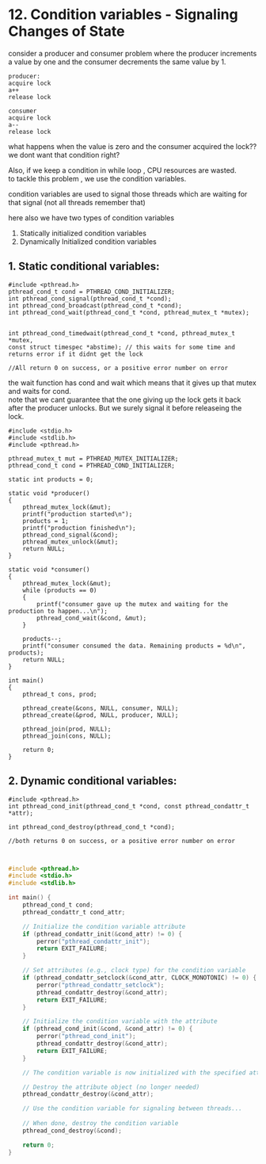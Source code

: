 # 12\. Condition variables - Signaling Changes of State

consider a producer and consumer problem where the producer increments a value by one and the consumer decrements the same value by 1.

```
producer:
acquire lock
a++
release lock

consumer 
acquire lock
a--
release lock
```

what happens when the value is zero and the consumer acquired the lock?? we dont want that condition right?

Also, if we keep a condition in while loop , CPU resources are wasted.  
to tackle this problem , we use the condition variables.

condition variables are used to signal those threads which are waiting for that signal (not all threads remember that)

here also we have two types of condition variables

1.  Statically initialized condition variables
2.  Dynamically Initialized condition variables

## 1\. Static conditional variables:

```
#include <pthread.h>
pthread_cond_t cond = PTHREAD_COND_INITIALIZER;
int pthread_cond_signal(pthread_cond_t *cond);
int pthread_cond_broadcast(pthread_cond_t *cond);
int pthread_cond_wait(pthread_cond_t *cond, pthread_mutex_t *mutex);


int pthread_cond_timedwait(pthread_cond_t *cond, pthread_mutex_t *mutex,
const struct timespec *abstime); // this waits for some time and returns error if it didnt get the lock

//All return 0 on success, or a positive error number on error
```

the wait function has cond and wait which means that it gives up that mutex and waits for cond.  
note that we cant guarantee that the one giving up the lock gets it back after the producer unlocks. But we surely signal it before releaseing the lock.

```
#include <stdio.h>
#include <stdlib.h>
#include <pthread.h>

pthread_mutex_t mut = PTHREAD_MUTEX_INITIALIZER;
pthread_cond_t cond = PTHREAD_COND_INITIALIZER;

static int products = 0;

static void *producer()
{
    pthread_mutex_lock(&mut);
    printf("production started\n");
    products = 1;
    printf("production finished\n");
    pthread_cond_signal(&cond);
    pthread_mutex_unlock(&mut);
    return NULL;
}

static void *consumer()
{
    pthread_mutex_lock(&mut);
    while (products == 0)
    {
        printf("consumer gave up the mutex and waiting for the production to happen...\n");
        pthread_cond_wait(&cond, &mut);
    }

    products--;
    printf("consumer consumed the data. Remaining products = %d\n", products);
    return NULL;
}

int main()
{
    pthread_t cons, prod;

    pthread_create(&cons, NULL, consumer, NULL);
    pthread_create(&prod, NULL, producer, NULL);

    pthread_join(prod, NULL);
    pthread_join(cons, NULL);

    return 0;
}

```

## 2\. Dynamic conditional variables:

```
#include <pthread.h>
int pthread_cond_init(pthread_cond_t *cond, const pthread_condattr_t *attr);

int pthread_cond_destroy(pthread_cond_t *cond);

//both returns 0 on success, or a positive error number on error



```

```c
#include <pthread.h>
#include <stdio.h>
#include <stdlib.h>

int main() {
    pthread_cond_t cond;
    pthread_condattr_t cond_attr;

    // Initialize the condition variable attribute
    if (pthread_condattr_init(&cond_attr) != 0) {
        perror("pthread_condattr_init");
        return EXIT_FAILURE;
    }

    // Set attributes (e.g., clock type) for the condition variable
    if (pthread_condattr_setclock(&cond_attr, CLOCK_MONOTONIC) != 0) {
        perror("pthread_condattr_setclock");
        pthread_condattr_destroy(&cond_attr);
        return EXIT_FAILURE;
    }

    // Initialize the condition variable with the attribute
    if (pthread_cond_init(&cond, &cond_attr) != 0) {
        perror("pthread_cond_init");
        pthread_condattr_destroy(&cond_attr);
        return EXIT_FAILURE;
    }

    // The condition variable is now initialized with the specified attributes.

    // Destroy the attribute object (no longer needed)
    pthread_condattr_destroy(&cond_attr);

    // Use the condition variable for signaling between threads...
    
    // When done, destroy the condition variable
    pthread_cond_destroy(&cond);

    return 0;
}

```